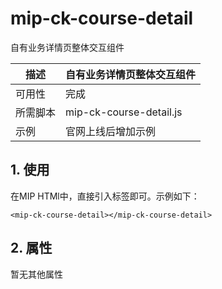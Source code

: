 # mip-ck-course-detail

自有业务详情页整体交互组件

描述|自有业务详情页整体交互组件
----|----
可用性|完成
所需脚本|mip-ck-course-detail.js
示例|官网上线后增加示例

## 1. 使用

在MIP HTMl中，直接引入标签即可。示例如下：

```
<mip-ck-course-detail></mip-ck-course-detail>
```

## 2. 属性

暂无其他属性
